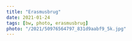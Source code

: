 ```yaml
---
title: "Erasmusbrug"
date: 2021-01-24
tags: [bw, photo, erasmusbrug]
photo: "/2021/50976564797_831d9aabf9_5k.jpg"
---
```


